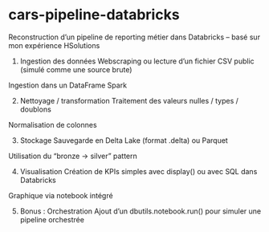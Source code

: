 # cars-pipeline-databricks
Reconstruction d’un pipeline de reporting métier dans Databricks – basé sur mon expérience HSolutions


 1. Ingestion des données
Webscraping ou lecture d’un fichier CSV public (simulé comme une source brute)

Ingestion dans un DataFrame Spark

2. Nettoyage / transformation
Traitement des valeurs nulles / types / doublons

Normalisation de colonnes

3. Stockage
Sauvegarde en Delta Lake (format .delta) ou Parquet

Utilisation du “bronze → silver” pattern

4. Visualisation
Création de KPIs simples avec display() ou avec SQL dans Databricks

Graphique via notebook intégré

5. Bonus : Orchestration
Ajout d’un dbutils.notebook.run() pour simuler une pipeline orchestrée

